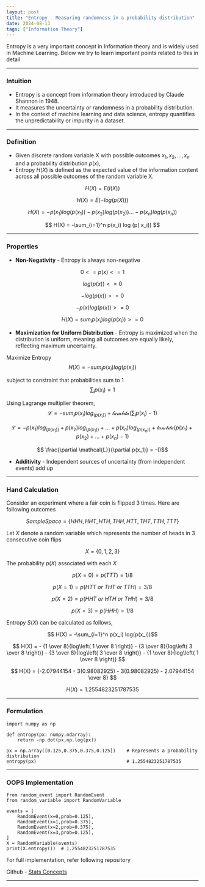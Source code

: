 ```yaml
---
layout: post
title: "Entropy - Measuring randomness in a probability distribution"
date: 2024-08-13
tags: ["Information Theory"]
---
```


Entropy is a very important concept in Information theory and is widely used in Machine Learning. Below we try to learn important points related to this in detail

----

### Intuition
- Entropy is a concept from information theory introduced by Claude Shannon in 1948. 
- It measures the uncertainty or randomness in a probability distribution. 
- In the context of machine learning and data science, entropy quantifies the unpredictability or impurity in a dataset.

---
### Definition
- Given discrete random variable X with possible outcomes $x_1, x_2, ..., x_n$ and a probability distribution $p(x)$, 
- Entropy $H(X)$ is defined as the expected value of the information content across all possible outcomes of the random variable X.

$$ H(X) = E(I(X)) $$

$$ H(X) = E(-log(p(X))) $$

$$ H(X) = - p(x_1) log(p(x_1)) - p(x_2) log(p(x_2)) ... - p(x_n) log(p(x_n)) $$

$$ H(X) =  -\sum_{i=1}^n p(x_i) log (p( x_i)) $$

---
### Properties
- **Non-Negativity** - Entropy is always non-negative

$$ 0 <= p(x) <= 1 $$

$$ log(p(x)) <= 0 $$

$$ -log(p(x)) >= 0 $$

$$ -p(x) log(p(x)) >= 0 $$

$$ H(X) = sum_{i} p(x_i) log (p( x_i)) >= 0 $$

- **Maximization for Uniform Distribution** - Entropy is maximized when the distribution is uniform, meaning all outcomes are equally likely, reflecting maximum uncertainty.

Maximize Entropy
$$ H(X) = - sum_{i} p(x_i) log (p( x_i)) $$

subject to constraint that probabilities sum to 1
$$ \sum_{i} p(x_i) = 1 $$

Using Lagrange multiplier theorem,
$$ \mathcal{L} = - sum_{i} p(x_i) log_(p( x_i)) + \mathcal{lambda} (\sum_{i} p(x_i) - 1) $$

$$ \mathcal{L} = - {p(x_1) log_(p( x_1)) + p(x_2) log_(p( x_1)) + ... + p(x_n) log_(p( x_n))} + \mathcal{lambda} {(p(x_1) + p(x_2) + ... + p(x_n) - 1)} $$

$$ \frac{\partial \mathcal{L}}{\partial p(x_1)} = -()$$

- **Additivity** - Independent sources of uncertainty (from independent events) add up

---
### Hand Calculation
Consider an experiment where a fair coin is flipped 3 times. Here are following outcomes

$$ Sample Space = \{HHH,HHT,HTH,THH,HTT,THT,TTH,TTT\} $$

Let $X$ denote a random variable which represents the number of heads in 3 consecutive coin flips

$$ X = \{0,1,2,3\} $$

The probability $p(X)$ associated with each $X$

$$ p(X=0) = p(TTT) = 1/8 $$

$$ p(X=1) = p(HTT\ or\ THT\ or\ TTH) = 3/8 $$

$$ p(X=2) = p(HHT\ or\ HTH\ or\ THH) = 3/8 $$

$$ p(X=3) = p(HHH) = 1/8 $$

Entropy $S(X)$ can be calculated as follows,

$$ H(X) = -\sum_{i=1}^n p(x_i) log(p(x_i))$$

$$ H(X) = - {1 \over 8}{log\left( 1 \over 8 \right)} - {3 \over 8}{log\left( 3 \over 8 \right)} - {3 \over 8}{log\left( 3 \over 8 \right)} - {1 \over 8}{log\left( 1 \over 8 \right)} $$

$$ H(X) = {-2.07944154 - 3(0.98082925) - 3(0.98082925) - 2.07944154 \over 8} $$

$$ H(X) = 1.2554823251787535 $$

---
### Formulation
```
import numpy as np

def entropy(px: numpy.ndarray):
    return -np.dot(px,np.log(px))

px = np.array([0.125,0.375,0.375,0.125])    # Represents a probability distribution
entropy(px)                                 # 1.2554823251787535
```

---
### OOPS Implementation
```
from random_event import RandomEvent
from random_variable import RandomVariable

events = [
    RandomEvent(x=0,prob=0.125),
    RandomEvent(x=1,prob=0.375),
    RandomEvent(x=2,prob=0.375),
    RandomEvent(x=3,prob=0.125),
]
X = RandomVariable(events)
print(X.entropy())  # 1.2554823251787535
```
For full implementation, refer following repository

Github - [Stats Concepts](https://github.com/gouherdanish/stats_concepts/blob/main/random_variable.py)

---